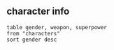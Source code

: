 ## character info

```dataview
table gender, weapon, superpower
from "characters"
sort gender desc
```
